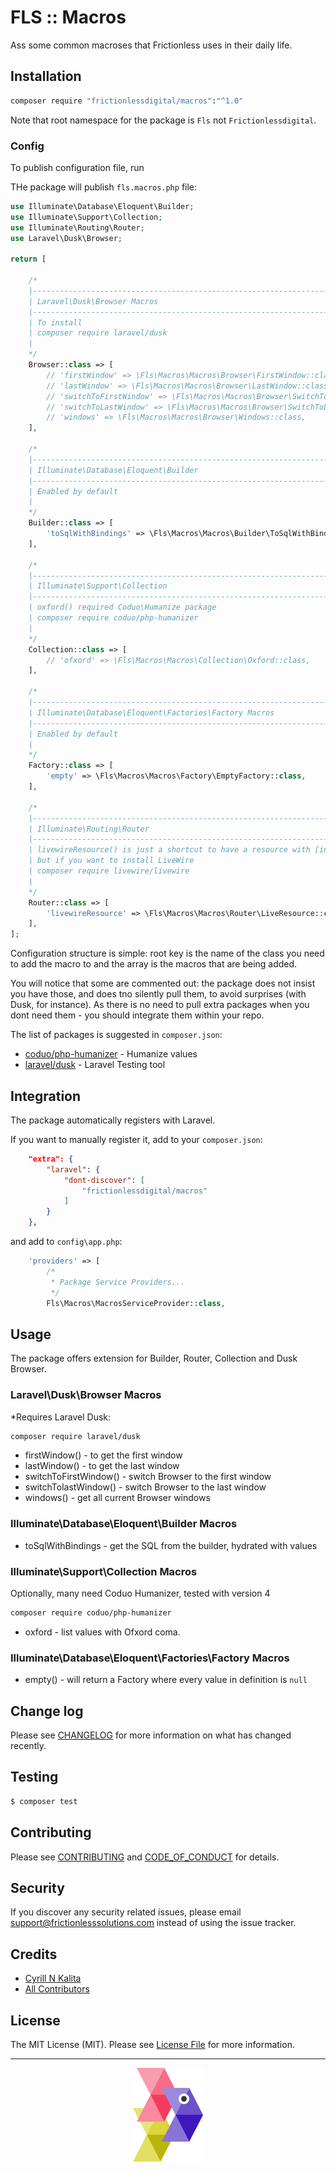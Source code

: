 # FLS :: Macros

Ass some common macroses that Frictionless uses in their daily life.

## Installation

```bash
composer require "frictionlessdigital/macros":"^1.0"
```

Note that root namespace for the package is `Fls` not `Frictionlessdigital`.

### Config

To publish configuration file, run

THe package will publish `fls.macros.php` file:
```php
use Illuminate\Database\Eloquent\Builder;
use Illuminate\Support\Collection;
use Illuminate\Routing\Router;
use Laravel\Dusk\Browser;

return [

    /*
    |--------------------------------------------------------------------------
    | Laravel\Dusk\Browser Macros
    |--------------------------------------------------------------------------
    | To install
    | composer require laravel/dusk
    |
    */
    Browser::class => [
        // 'firstWindow' => \Fls\Macros\Macros\Browser\FirstWindow::class,
        // 'lastWindow' => \Fls\Macros\Macros\Browser\LastWindow::class,
        // 'switchToFirstWindow' => \Fls\Macros\Macros\Browser\SwitchToFirstWindow::class,
        // 'switchToLastWindow' => \Fls\Macros\Macros\Browser\SwitchToLastWindow::class,
        // 'windows' => \Fls\Macros\Macros\Browser\Windows::class,
    ],

    /*
    |--------------------------------------------------------------------------
    | Illuminate\Database\Eloquent\Builder
    |--------------------------------------------------------------------------
    | Enabled by default
    |
    */
    Builder::class => [
        'toSqlWithBindings' => \Fls\Macros\Macros\Builder\ToSqlWithBindings::class,
    ],

    /*
    |--------------------------------------------------------------------------
    | Illuminate\Support\Collection
    |--------------------------------------------------------------------------
    | oxford() required Coduo\Humanize package
    | composer require coduo/php-humanizer
    |
    */
    Collection::class => [
        // 'ofxord' => \Fls\Macros\Macros\Collection\Oxford::class,
    ],

    /*
    |--------------------------------------------------------------------------
    | Illuminate\Database\Eloquent\Factories\Factory Macros
    |--------------------------------------------------------------------------
    | Enabled by default
    |
    */
    Factory::class => [
        'empty' => \Fls\Macros\Macros\Factory\EmptyFactory::class,
    ],

    /*
    |--------------------------------------------------------------------------
    | Illuminate\Routing\Router
    |--------------------------------------------------------------------------
    | livewireResource() is just a shortcut to have a resource with [index, create, show, edit] methods only
    | but if you want to install LiveWire
    | composer require livewire/livewire
    |
    */
    Router::class => [
        'livewireResource' => \Fls\Macros\Macros\Router\LiveResource::class,
    ],
];
```

Configuration structure is simple: root key is the name of the class you need to add the macro to
and the array is the macros that are being added.

You will notice that some are commented out: the package does not insist you have those, and does tno silently pull them, to avoid surprises (with Dusk, for instance). As there is no need to pull extra packages when you dont need them - you should integrate them within your repo.

The list of packages is suggested in `composer.json`:

* [coduo/php-humanizer](https://github.com/coduo/php-humanizer) - Humanize values
* [laravel/dusk](https://github.com/laravel/dusk) - Laravel Testing tool

## Integration

The package automatically registers with Laravel.

If you want to manually register it, add to your `composer.json`:
```json
    "extra": {
        "laravel": {
            "dont-discover": [
                "frictionlessdigital/macros"
            ]
        }
    },
```
and add to `config\app.php`:
```php
    'providers' => [
        /*
         * Package Service Providers...
         */
        Fls\Macros\MacrosServiceProvider::class,
```

## Usage

The package offers extension for Builder, Router, Collection and Dusk Browser.

### Laravel\Dusk\Browser Macros
\*Requires Laravel Dusk:

```bash
composer require laravel/dusk
```

* firstWindow() - to get the first window
* lastWindow() - to get the last window
* switchToFirstWindow() - switch Browser to the first window
* switchTolastWindow() - switch Browser to the last window
* windows() - get all current Browser windows

### Illuminate\Database\Eloquent\Builder Macros

* toSqlWithBindings - get the SQL from the builder, hydrated with values

### Illuminate\Support\Collection Macros
Optionally, many need Coduo Humanizer, tested with version 4

```bash
composer require coduo/php-humanizer
```
* oxford - list values with Ofxord coma.

### Illuminate\Database\Eloquent\Factories\Factory Macros

* empty() - will return a Factory where every value in definition is `null`

## Change log

Please see [CHANGELOG](CHANGELOG.md) for more information on what has changed recently.

## Testing

``` bash
$ composer test
```

## Contributing

Please see [CONTRIBUTING](CONTRIBUTING.md) and [CODE_OF_CONDUCT](CODE_OF_CONDUCT.md) for details.

## Security

If you discover any security related issues, please email support@frictionlesssolutions.com instead of using the issue tracker.

## Credits

- [Cyrill N Kalita][link-author]
- [All Contributors][link-contributors]

## License

The MIT License (MIT). Please see [License File](LICENSE.md) for more information.

[link-author]: https://github.com/nickfls
[link-contributors]: ../../contributors

___

<p align="center"><a href="http://frictionlesssolutions.com" title="Fricitonless Solutions Inc."><img src="./resources/docs/gramma.png"></a></p>
